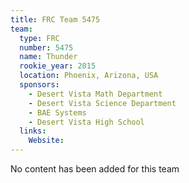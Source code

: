 ```yaml
---
title: FRC Team 5475
team:
  type: FRC
  number: 5475
  name: Thunder
  rookie_year: 2015
  location: Phoenix, Arizona, USA
  sponsors:
    - Desert Vista Math Department
    - Desert Vista Science Department
    - BAE Systems
    - Desert Vista High School
  links:
    Website: 
---
```

No content has been added for this team